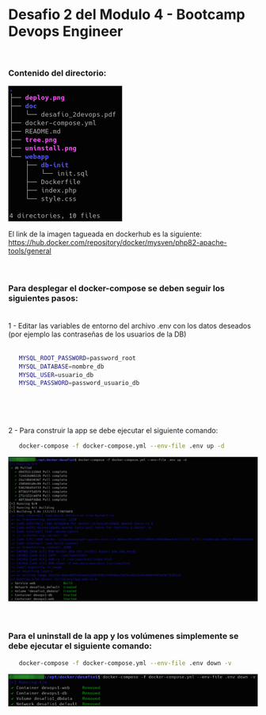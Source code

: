 # Desafio 2 del Modulo 4 - Bootcamp Devops Engineer <br><br>
### Contenido del directorio:

![Tree](tree.png) <br>


El link de la imagen tagueada en dockerhub es la siguiente:  https://hub.docker.com/repository/docker/mysven/php82-apache-tools/general <br><br><br>


### Para desplegar el docker-compose se deben seguir los siguientes pasos: <br><br>

1 - Editar las variables de entorno del archivo .env con los datos deseados (por ejemplo las contraseñas de los usuarios de la DB) <br><br>

```bash
   MYSQL_ROOT_PASSWORD=password_root
   MYSQL_DATABASE=nombre_db
   MYSQL_USER=usuario_db
   MYSQL_PASSWORD=password_usuario_db
```
<br><br><br>

2 - Para construir la app se debe ejecutar el siguiente comando:
```bash
   docker-compose -f docker-compose.yml --env-file .env up -d  
```   
   ![Deploy](deploy.png)  <br><br><br>
    

### Para el uninstall de la app y los volúmenes simplemente se debe ejecutar el siguiente comando:
```bash   
   docker-compose -f docker-compose.yml --env-file .env down -v     
```   
   ![Uninstall](uninstall.png)   <br><br><br><br><br><br><br><br>  
